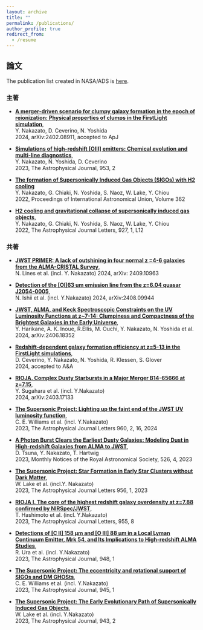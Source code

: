 ```yaml
---
layout: archive
title: ""
permalink: /publications/
author_profile: true
redirect_from:
  - /resume
---
```


## 論文  
The publication list created in NASA/ADS is [here](https://ui.adsabs.harvard.edu/public-libraries/e1XvdN4yTZK3_QI5SHf3fA).  

### 主著  
* __[A merger-driven scenario for clumpy galaxy formation in the epoch of reionization: Physical properties of clumps in the FirstLight simulation](https://ui.adsabs.harvard.edu/abs/2024arXiv240208911N/abstract)__,  
  Y. Nakazato, D. Ceverino, N. Yoshida  
  2024, arXiv:2402.08911, accepted to ApJ
  
 * __[Simulations of high-redshift [OIII] emitters: Chemical evolution and multi-line diagnostics](https://ui.adsabs.harvard.edu/abs/2023ApJ...953..140N/abstract)__,  
  Y. Nakazato, N. Yoshida, D. Ceverino   
  2023, The Astrophysical Journal, 953, 2

* __[The formation of Supersonically Induced Gas Objects (SIGOs) with H2 cooling](https://ui.adsabs.harvard.edu/abs/2023IAUS..362...45N/abstract)__  
  Y. Nakazato, G. Chiaki, N. Yoshida, S. Naoz, W. Lake, Y. Chiou   
 2022, Proceedings of International Astronomical Union, Volume 362
 
* __[H2 cooling and gravitational collapse of supersonically induced gas objects](https://ui.adsabs.harvard.edu/abs/2022ApJ...927L..12N/abstract)__,  
Y. Nakazato, G. Chiaki, N. Yoshida, S. Naoz, W. Lake, Y. Chiou     
 2022, The Astrophysical Journal Letters, 927, 1, L12  
 
### 共著  
* __[JWST PRIMER: A lack of outshining in four normal z =4-6 galaxies from the ALMA-CRISTAL Survey](https://ui.adsabs.harvard.edu/abs/2024arXiv240910963L/abstract)__,  
N. Lines et al. (incl. Y. Nakazato)
2024, arXiv: 2409.10963  
* __[Detection of the [OI]63 um emission line from the z=6.04 quasar J2054-0005](https://ui.adsabs.harvard.edu/abs/2024arXiv240809944I/abstract)__,  
N. Ishii et al. (incl. Y.Nakazato)
2024, arXiv:2408.09944  
* __[JWST, ALMA, and Keck Spectroscopic Constraints on the UV Luminosity Functions at z~7-14: Clumpiness and Compactness of the Brightest Galaxies in the Early Universe](https://ui.adsabs.harvard.edu/abs/2024arXiv240618352H/abstract)__,  
Y. Harikane, A. K. Inoue, R.Ellis, M. Ouchi, Y. Nakazato, N. Yoshida et al.
2024, arXiv:2406.18352
  
* __[Redshift-dependent galaxy formation efficiency at z=5-13 in the FirstLight simulations](https://ui.adsabs.harvard.edu/abs/2024arXiv240402537C/abstract)__,  
D. Ceverino, Y. Nakazato, N. Yoshida, R. Klessen, S. Glover  
2024, accepted to A&A  
* __[RIOJA. Complex Dusty Starbursts in a Major Merger B14-65666 at z=7.15]( https://ui.adsabs.harvard.edu/abs/2024arXiv240317133S/abstract)__,  
Y. Sugahara et al. (incl. Y.Nakazato)  
2024, arXiv:2403.17133  

* __[The Supersonic Project: Lighting up the faint end of the JWST UV luminosity function](https://ui.adsabs.harvard.edu/abs/2023arXiv231003799W/abstract)__,    
C. E. Williams et al. (incl. Y.Nakazato)  
2023, The Astrophysical Journal Letters 960, 2, 16, 2024  

* __[A Photon Burst Clears the Earliest Dusty Galaxies: Modeling Dust in High-redshift Galaxies from ALMA to JWST](https://ui.adsabs.harvard.edu/abs/2023MNRAS.526.4801T/abstract)__,    
D. Tsuna, Y. Nakazato, T. Hartwig  
2023, Monthly Notices of the Royal Astronomical Society, 526, 4, 2023  

* __[The Supersonic Project: Star Formation in Early Star
Clusters without Dark Matter](https://ui.adsabs.harvard.edu/abs/2023ApJ...956L...7L/abstract)__,    
W. Lake et al. (incl.Y. Nakazato)  
2023, The Astrophysical Journal Letters 956, 1, 2023
  
* __[RIOJA I. The core of the highest redshift galaxy overdensity at z=7.88 confirmed by NIRSpec/JWST](https://ui.adsabs.harvard.edu/abs/2023arXiv230504741H/abstract)__,    
T. Hashimoto et al. (incl. Y.Nakazato)  
 2023, The Astrophysical Journal Letters, 955, 8
 
 
* __[Detections of [C II] 158 μm and [O III] 88 μm in a Local Lyman Continuum Emitter, Mrk 54, and Its Implications to High-redshift ALMA Studies](https://ui.adsabs.harvard.edu/abs/2023ApJ...948....3U/abstract)__,      
R. Ura et al. (incl. Y.Nakazato)  
 2023, The Astrophysical Journal, 948, 1
 
 
* __[The Supersonic Project: The eccentricity and rotational support of SIGOs and DM GHOSts](https://ui.adsabs.harvard.edu/abs/2022arXiv221102066W/abstract)__,  
C. E. Williams et al. (incl. Y.Nakazato)  
2023, The Astrophysical Journal, 945, 1 

* __[The Supersonic Project: The Early Evolutionary Path of Supersonically Induced Gas Objects](https://ui.adsabs.harvard.edu/abs/2023ApJ...943..132L/abstract)__,  
W. Lake et al. (incl. Y.Nakazato)  
2023, The Astrophysical Journal, 943, 2  

